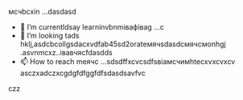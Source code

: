 мсчbcxin ...dasdasd
- 🌱 I’m currentldsay learninvbnmівафіваg ...с
- 💞️ I’m looking tads hklj,asdcbcollgsdacxvdfab45sd2orateмячsdasdсмячсмonhgj .asvnmcxz..івавчясfdasdds
- 📫 How to reach meячс ...sdsdffxcvcsdfsвіамсчимhtecxvxcvxcv
asczxadczxcgdgfdfggfdfsdasdsavfvc
<!---asdgfdcvasdasxv
kusniro921/kusniro921 is a ✨ special ✨ repository because its `README.md` (this file) appears on your GitHub profile.
You can click the Preview link to take a look at your changes.
--->
czz
